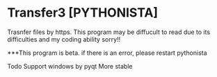 # Transfer3 [PYTHONISTA]

Trasnfer files by https.
This program may be diffucult to read due to its difficulties and my coding ability sorry!!

***This program is beta.
if there is an error, please restart pythonista

Todo
Support windows by pyqt
More stable
